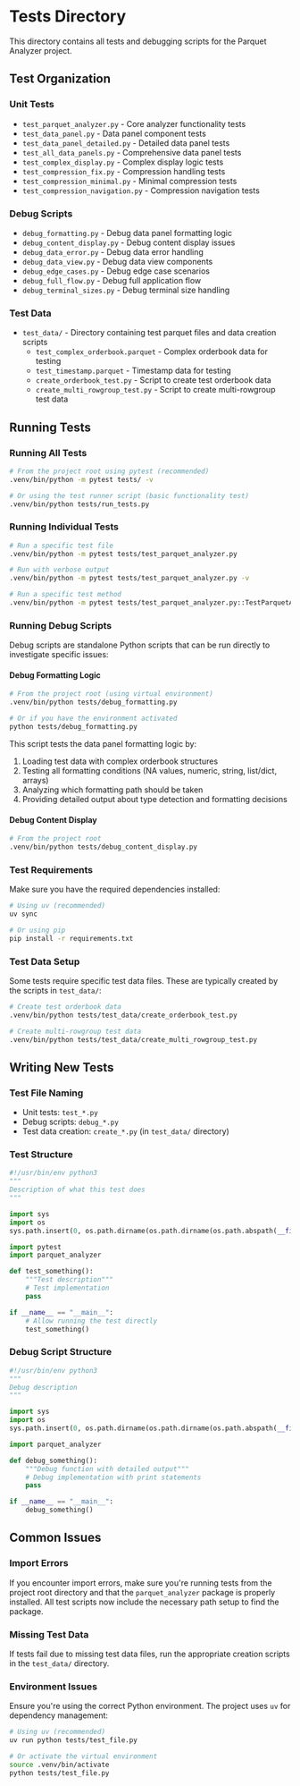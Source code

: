 # Tests Directory

This directory contains all tests and debugging scripts for the Parquet Analyzer project.

## Test Organization

### Unit Tests

- `test_parquet_analyzer.py` - Core analyzer functionality tests
- `test_data_panel.py` - Data panel component tests
- `test_data_panel_detailed.py` - Detailed data panel tests
- `test_all_data_panels.py` - Comprehensive data panel tests
- `test_complex_display.py` - Complex display logic tests
- `test_compression_fix.py` - Compression handling tests
- `test_compression_minimal.py` - Minimal compression tests
- `test_compression_navigation.py` - Compression navigation tests

### Debug Scripts

- `debug_formatting.py` - Debug data panel formatting logic
- `debug_content_display.py` - Debug content display issues
- `debug_data_error.py` - Debug data error handling
- `debug_data_view.py` - Debug data view components
- `debug_edge_cases.py` - Debug edge case scenarios
- `debug_full_flow.py` - Debug full application flow
- `debug_terminal_sizes.py` - Debug terminal size handling

### Test Data

- `test_data/` - Directory containing test parquet files and data creation scripts
  - `test_complex_orderbook.parquet` - Complex orderbook data for testing
  - `test_timestamp.parquet` - Timestamp data for testing
  - `create_orderbook_test.py` - Script to create test orderbook data
  - `create_multi_rowgroup_test.py` - Script to create multi-rowgroup test data

## Running Tests

### Running All Tests

```bash
# From the project root using pytest (recommended)
.venv/bin/python -m pytest tests/ -v

# Or using the test runner script (basic functionality test)
.venv/bin/python tests/run_tests.py
```

### Running Individual Tests

```bash
# Run a specific test file
.venv/bin/python -m pytest tests/test_parquet_analyzer.py

# Run with verbose output
.venv/bin/python -m pytest tests/test_parquet_analyzer.py -v

# Run a specific test method
.venv/bin/python -m pytest tests/test_parquet_analyzer.py::TestParquetAnalyzer::test_simple_file_analysis
```

### Running Debug Scripts

Debug scripts are standalone Python scripts that can be run directly to investigate specific issues:

#### Debug Formatting Logic

```bash
# From the project root (using virtual environment)
.venv/bin/python tests/debug_formatting.py

# Or if you have the environment activated
python tests/debug_formatting.py
```

This script tests the data panel formatting logic by:

1. Loading test data with complex orderbook structures
2. Testing all formatting conditions (NA values, numeric, string, list/dict, arrays)
3. Analyzing which formatting path should be taken
4. Providing detailed output about type detection and formatting decisions

#### Debug Content Display

```bash
# From the project root
.venv/bin/python tests/debug_content_display.py
```

### Test Requirements

Make sure you have the required dependencies installed:

```bash
# Using uv (recommended)
uv sync

# Or using pip
pip install -r requirements.txt
```

### Test Data Setup

Some tests require specific test data files. These are typically created by the scripts in `test_data/`:

```bash
# Create test orderbook data
.venv/bin/python tests/test_data/create_orderbook_test.py

# Create multi-rowgroup test data
.venv/bin/python tests/test_data/create_multi_rowgroup_test.py
```

## Writing New Tests

### Test File Naming

- Unit tests: `test_*.py`
- Debug scripts: `debug_*.py`
- Test data creation: `create_*.py` (in `test_data/` directory)

### Test Structure

```python
#!/usr/bin/env python3
"""
Description of what this test does
"""

import sys
import os
sys.path.insert(0, os.path.dirname(os.path.dirname(os.path.abspath(__file__))))

import pytest
import parquet_analyzer

def test_something():
    """Test description"""
    # Test implementation
    pass

if __name__ == "__main__":
    # Allow running the test directly
    test_something()
```

### Debug Script Structure

```python
#!/usr/bin/env python3
"""
Debug description
"""

import sys
import os
sys.path.insert(0, os.path.dirname(os.path.dirname(os.path.abspath(__file__))))

import parquet_analyzer

def debug_something():
    """Debug function with detailed output"""
    # Debug implementation with print statements
    pass

if __name__ == "__main__":
    debug_something()
```

## Common Issues

### Import Errors

If you encounter import errors, make sure you're running tests from the project root directory and that the `parquet_analyzer` package is properly installed. All test scripts now include the necessary path setup to find the package.

### Missing Test Data

If tests fail due to missing test data files, run the appropriate creation scripts in the `test_data/` directory.

### Environment Issues

Ensure you're using the correct Python environment. The project uses `uv` for dependency management:

```bash
# Using uv (recommended)
uv run python tests/test_file.py

# Or activate the virtual environment
source .venv/bin/activate
python tests/test_file.py
```
